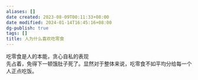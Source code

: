 ```yaml
---
aliases: []
date created: 2023-08-09T00:11:33+08:00
date modified: 2024-01-14T16:45:16+08:00
dg-publish: true
tags: []
title: 人为什么喜欢吃零食
---
```


吃零食是人的本能，贪心自私的表现  
先占着，免得下一顿饿肚子死了。显然对于整体来说，吃零食不如平均分给每一个人正点吃饭。
